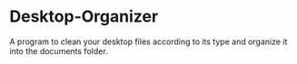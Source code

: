 # Desktop-Organizer
A program to clean your desktop files according to its type and organize it into the documents folder.
